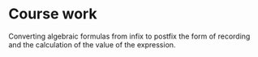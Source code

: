 # Course work
Converting algebraic formulas from infix to postfix the form of recording and the calculation of the value of the expression.
